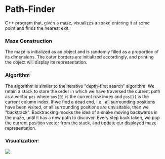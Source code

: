 # Path-Finder
C++ program that, given a maze, visualizes a snake entering it at some point and finds the nearest exit.

### Maze Construction
The maze is initialized as an object and is randomly filled as a proportion of its dimensions. The outer borders are initialized accordingly, and printing the object will display its representation.

### Algorithm
The algorithm is similar to the iterative "depth-first search" algorithm. We retain a stack to store the order in which we have traversed the current path as a vector `pos` where `pos[0]` is the current row index and `pos[1]` is the current column index. 
If we find a dead end, i.e., all surrounding positions have been visited, or all surrounding positions are unvisitable, then we "backtrack". Backtracking mocks the idea of a snake moving backwards in the maze, until it has a new path to discover. Every step back taken, we pop the current position vector from the stack, and update our displayed maze representation.

### Visualization:
<img src="https://recordit.co/cGOJQT7npK.gif">
